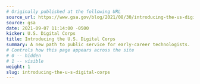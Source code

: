```yaml
---
# Originally published at the following URL
source_url: https://www.gsa.gov/blog/2021/08/30/introducing-the-us-digital-corps-a-new-path-to-public-service-for-early-career-technologists
source: gsa
date: 2021-09-07 11:14:00 -0500
kicker: U.S. Digital Corps
title: Introducing the U.S. Digital Corps
summary: A new path to public service for early-career technologists.
# Controls how this page appears across the site
# 0 -- hidden
# 1 -- visible
weight: 1
slug: introducing-the-u-s-digital-corps
---
```

